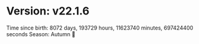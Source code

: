 # Version: v22.1.6
Time since birth: 8072 days, 193729 hours, 11623740 minutes, 697424400 seconds
Season: Autumn 🍁
